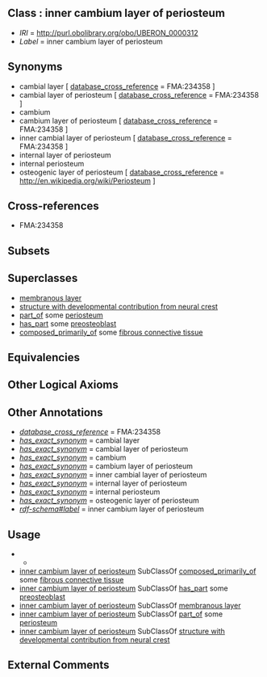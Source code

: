 
## Class : inner cambium layer of periosteum

 * *IRI* = http://purl.obolibrary.org/obo/UBERON_0000312
 * *Label* = inner cambium layer of periosteum

## Synonyms

 * cambial layer [ [database_cross_reference](../../ef/oboInOwl#hasDbXref.md) = FMA:234358 ]
 * cambial layer of periosteum [ [database_cross_reference](../../ef/oboInOwl#hasDbXref.md) = FMA:234358 ]
 * cambium
 * cambium layer of periosteum [ [database_cross_reference](../../ef/oboInOwl#hasDbXref.md) = FMA:234358 ]
 * inner cambial layer of periosteum [ [database_cross_reference](../../ef/oboInOwl#hasDbXref.md) = FMA:234358 ]
 * internal layer of periosteum
 * internal periosteum
 * osteogenic layer of periosteum [ [database_cross_reference](../../ef/oboInOwl#hasDbXref.md) = http://en.wikipedia.org/wiki/Periosteum ]

## Cross-references

 * FMA:234358

## Subsets


## Superclasses

 * [membranous layer](../../UBERON/58/UBERON_0000158.md)
 * [structure with developmental contribution from neural crest](../../UBERON/14/UBERON_0010314.md)
 * [part_of](../../BFO/50/BFO_0000050.md) some [periosteum](../../UBERON/15/UBERON_0002515.md)
 * [has_part](../../BFO/51/BFO_0000051.md) some [preosteoblast](../../CL/10/CL_0007010.md)
 * [composed_primarily_of](../../RO/73/RO_0002473.md) some [fibrous connective tissue](../../UBERON/24/UBERON_0011824.md)

## Equivalencies


## Other Logical Axioms


## Other Annotations

 * *[database_cross_reference](../../ef/oboInOwl#hasDbXref.md)* = FMA:234358
 * *[has_exact_synonym](../../ym/oboInOwl#hasExactSynonym.md)* = cambial layer
 * *[has_exact_synonym](../../ym/oboInOwl#hasExactSynonym.md)* = cambial layer of periosteum
 * *[has_exact_synonym](../../ym/oboInOwl#hasExactSynonym.md)* = cambium
 * *[has_exact_synonym](../../ym/oboInOwl#hasExactSynonym.md)* = cambium layer of periosteum
 * *[has_exact_synonym](../../ym/oboInOwl#hasExactSynonym.md)* = inner cambial layer of periosteum
 * *[has_exact_synonym](../../ym/oboInOwl#hasExactSynonym.md)* = internal layer of periosteum
 * *[has_exact_synonym](../../ym/oboInOwl#hasExactSynonym.md)* = internal periosteum
 * *[has_exact_synonym](../../ym/oboInOwl#hasExactSynonym.md)* = osteogenic layer of periosteum
 * *[rdf-schema#label](../../el/rdf-schema#label.md)* = inner cambium layer of periosteum

## Usage

 * -
 * [inner cambium layer of periosteum](../../UBERON/12/UBERON_0000312.md) SubClassOf [composed_primarily_of](../../RO/73/RO_0002473.md) some [fibrous connective tissue](../../UBERON/24/UBERON_0011824.md)
 * [inner cambium layer of periosteum](../../UBERON/12/UBERON_0000312.md) SubClassOf [has_part](../../BFO/51/BFO_0000051.md) some [preosteoblast](../../CL/10/CL_0007010.md)
 * [inner cambium layer of periosteum](../../UBERON/12/UBERON_0000312.md) SubClassOf [membranous layer](../../UBERON/58/UBERON_0000158.md)
 * [inner cambium layer of periosteum](../../UBERON/12/UBERON_0000312.md) SubClassOf [part_of](../../BFO/50/BFO_0000050.md) some [periosteum](../../UBERON/15/UBERON_0002515.md)
 * [inner cambium layer of periosteum](../../UBERON/12/UBERON_0000312.md) SubClassOf [structure with developmental contribution from neural crest](../../UBERON/14/UBERON_0010314.md)

## External Comments


